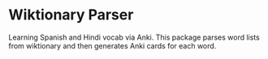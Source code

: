 # Wiktionary Parser
Learning Spanish and Hindi vocab via Anki. 
This package parses word lists from wiktionary and then generates Anki cards for each word.
